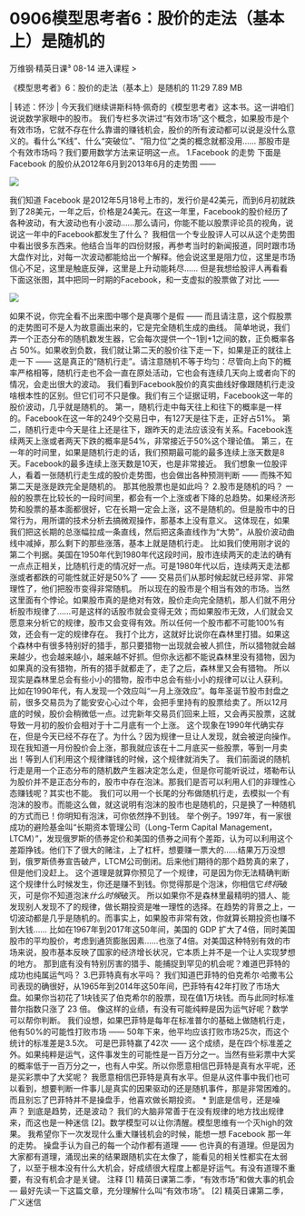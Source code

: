 # 0906模型思考者6：股价的走法（基本上）是随机的


万维钢·精英日课³
08-14
进入课程 >

《模型思考者》6：股价的走法（基本上）是随机的
11:29 7.89 MB

| 转述：怀沙 |
今天我们继续讲斯科特·佩奇的《模型思考者》这本书。这一讲咱们说说数学家眼中的股市。
我们专栏多次讲过“有效市场”这个概念，如果股市是个有效市场，它就不存在什么靠谱的赚钱机会，股价的所有波动都可以说是没什么意义的。看什么“K线”、什么“突破位”、“阻力位”之类的概念就都没用……
那股市是个有效市场吗？我们要用数学方法来证明这一点。
1.Facebook 的走势
下面是 Facebook 的股价从2012年6月到2013年6月的走势图 —— 

![](https://raw.githubusercontent.com/dalong0514/selfstudy/master/图片链接/万维钢/2019221.jpg)

我们知道 Facebook 是2012年5月18号上市的，发行价是42美元，而到6月初就跌到了28美元，一年之后，价格是24美元。在这一年里，Facebook的股价经历了各种波动，有大波动也有小波动……那么请问，你能不能以股票评论员的视角，说说这一年中的Facebook都发生了什么？
我相信一个专业股评人可以从这个走势图中看出很多东西来。他结合当年的四份财报，再参考当时的新闻报道，同时跟市场大盘作对比，对每一次波动都能给出一个解释。他会说这里是阻力位，这里是市场信心不足，这里是触底反弹，这里是上升动能耗尽……
但是我想给股评人再看看下面这张图，其中把同一时期的Facebook，和一支虚拟的股票做了对比 —— 

![](https://raw.githubusercontent.com/dalong0514/selfstudy/master/图片链接/万维钢/2019222.jpg)

如果不说，你完全看不出来图中哪个是真哪个是假 —— 而且请注意，这个假股票的走势图可不是人为故意画出来的，它是完全随机生成的曲线。
简单地说，我们弄一个正态分布的随机数发生器，它会每次提供一个-1到+1之间的数，正负概率各占 50%。如果收到负数，我们就让第二天的股价往下走一下，如果是正的就往上走一下 —— 这是真正的“随机行走”。请注意随机不等于均匀：尽管向上向下的概率严格相等，随机行走也不会一直在原处活动，它也会有连续几天向上或者向下的情况，会走出很大的波动。
我们看到Facebook股价的真实曲线好像跟随机行走没啥根本性的区别。但它们可不只是像。我们有三个证据证明，Facebook这一年的股价波动，几乎就是随机的。
第一，随机行走中每天往上和往下的概率是一样的。Facebook在这一年的249个交易日中，有127天是往下走，正好占51%。
第二，随机行走中今天是往上还是往下，跟昨天的走法应该没有关系。Facebook连续两天上涨或者两天下跌的概率是54%，非常接近于50%这个理论值。
第三，在一年的时间里，如果是随机行走的话，我们预期最可能的最多连续上涨天数是8天。Facebook的最多连续上涨天数是10天，也是非常接近。
我们想象一位股评人，看着一张随机行走生成的股价走势图，也会做出各种预测判断 —— 而殊不知第二天是涨是跌完全是随机的。
那其他股票也是如此吗？
2.股市是随机的吗？
一般的股票在比较长的一段时间里，都会有一个上涨或者下降的总趋势。如果经济形势和股票的基本面都很好，它在长期一定会上涨，这不是随机的。但是股市中的日常行为，用所谓的技术分析去搞微观操作，那基本上没有意义。
这体现在，如果我们把这长期的总涨幅拉成一条直线，然后把这条直线作为“大势”，从股价波动曲线中减掉，那么剩下的那些涨落，基本上就是随机行走。
比如我们使用刚才说的第二个判据。美国在1950年代到1980年代这段时间，股市连续两天的走法的确有一点点正相关，比随机行走的情况好一点。可是1980年代以后，连续两天走法都涨或者都跌的可能性就正好是50%了 —— 交易员们从那时候起就已经非常、非常理性了，他们把股市变得非常随机。
所以现在的股市是个相当有效的市场。当然这里面有个悖论。如果股市真的是绝对有效，股价走向完全随机，那人们就不用分析股市规律了……可是这样的话股市就会变得无效；而如果股市无效，人们就会又愿意来分析它的规律，股市又会变得有效。所以任何一个股市都不可能100%有效，还会有一定的规律存在。
我打个比方，这就好比说你在森林里打猎。如果这个森林中有很多特别好的猎手，那只要猎物一出现就会被人抓住，所以猎物就会越来越少，也会越来越小，越来越不好抓。但你永远都不能说森林里没有猎物，因为如果真的没有猎物，所有的猎手就都走了，走了之后，森林里又会有猎物。
所以现实是森林里总会有些小小的猎物，股市中总会有些小小的规律可以让人获利。
比如在1990年代，有人发现一个效应叫“一月上涨效应”。每年圣诞节股市封盘之前，很多交易员为了能安安心心过个年，会把手里持有的股票给卖了。所以12月底的时候，股价会稍微低一点。过完新年交易员们回来上班，又会再买股票，这就导致一月初的股价会相对于十二月底有一个上涨。
这个现象在1990年代确实存在，但是今天已经不存在了。为什么？因为规律一旦让人发现，就会被逆向操作。现在我知道一月份股价会上涨，那我就应该在十二月底买一些股票，等到一月卖出！等到人们利用这个规律赚钱的时候，这个规律就消失了。
我们前面说的随机行走是用一个正态分布的随机数产生器决定怎么走，但是你可能听说过，塔勒布认为股价并不是正态分布的，股市中存在泡沫。那我们是否可以利用人们的非理性心态赚钱呢？其实也不能。
我们可以用一个长尾的分布做随机行走，去模拟一个有泡沫的股市。而能这么做，就这说明有泡沫的股市也是随机的，只是换了一种随机的方式而已！你明知有泡沫，可你依然挣不到钱。
举个例子。1997年，有一家很成功的避险基金叫“长期资本管理公司（Long-Term Capital Management，LTCM）”，发现俄罗斯的债券定价和美国的债券之间有个差距，认为可以利用这个差距挣钱。他们下了很大的赌注，上了杠杆，想要赚一票大的……结果万万没想到，俄罗斯债券宣告破产，LTCM公司倒闭。后来他们期待的那个趋势真的来了，但是他们没赶上。
这个道理是就算你预见了一个规律，可是因为你无法精确判断这个规律什么时候发生，你还是赚不到钱。你觉得那是个泡沫，你相信它*终将*破灭，可是你不知道泡沫*什么时候*破灭。
所以如果你不是森林里最精明的猎人、能发现别人发现不了的规律，做长期投资是唯一理性的选择。在趋势的背景之上，一切波动都是几乎是随机的。而事实上，如果股市非常有效，你就算长期投资也赚不到大钱……
比如在1967年到2017年这50年间，美国的 GDP 扩大了4倍，同时美国股市的平均股价，考虑到通货膨胀因素……也涨了4倍。对美国这种特别有效的市场来说，股市基本反映了国家的经济增长状况，它本质上并不是一个让人实现梦想的地方。
那到底有没有特别厉害的猎手、能捕捉到罕见的机会呢？难道巴菲特的成功也纯属运气吗？
3.巴菲特真有水平吗？
我们知道巴菲特的伯克希尔·哈撒韦公司表现的确很好，从1965年到2014年这50年间，巴菲特有42年打败了市场大盘。如果你当初花了1块钱买了伯克希尔的股票，现在值1万块钱。而与此同时标准普尔指数只涨了 23 倍。
像这样的业绩，有没有可能纯粹是因为运气好呢？数学可以帮你判断。
我们设想，如果巴菲特是每年在标准普尔的基础上做随机行走，他有50%的可能性打败市场 —— 50年下来，他平均应该打败市场25次，而这个统计的标准差是3.5次。
可是巴菲特赢了42次 —— 这个成绩，是在四个标准差之外。如果纯粹是运气，这件事发生的可能性是一百万分之一。当然有些彩票中大奖的概率低于一百万分之一，也有人中奖。所以你愿意相信巴菲特是真有水平呢，还是买彩票中了大奖呢？
我愿意相信巴菲特是真有水平。但是从这件事中我们也可以看到，想要判断一件事儿是真实的因果驱动的还是随机事件，那是非常困难的。而且别忘了巴菲特并不是操盘手，他喜欢做长期投资。
*
到底是信号，还是噪声？
到底是趋势，还是波动？
我们的大脑非常善于在没有规律的地方找出规律来，而这也是一种迷信 [2]。数学模型可以让你清醒。模型思维有一个灭high的效果。
我希望你下一次发现什么重大赚钱机会的时候，能想一想 Facebook 那一年的走势。
操盘手认为自己的每一个动作都有道理 —— 也许真的有道理。但是因为大家都有道理，涌现出来的结果跟随机实在太像了，能看见的相关性都实在太弱了，以至于根本没有什么大机会，好成绩很大程度上都是好运气。有没有道理不重要，有没有机会才是关键。
注释
[1] 精英日课第二季，“有效市场”和做大事的机会 — 最好先读一下这篇文章，充分理解什么叫“有效市场”。
[2] 精英日课第二季，广义迷信
